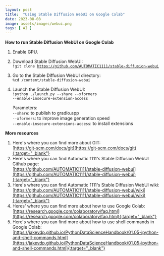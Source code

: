 ```yaml
---
layout: post
title:  "Using Stable Diffusion WebUI on Google Colab"
date: 2023-08-08
image: assets/images/webui.png
tags: [ AI ]
---
```


**How to run Stable Diffusion WebUI on Google Colab**
1. Enable GPU. 
2. Download Stable Diffusion WebUI:   
    <code>!git clone https://github.com/AUTOMATIC1111/stable-diffusion-webui</code>
3. Go to the Stable Diffusion WebUI directory:   
    <code>%cd /content/stable-diffusion-webui</code>
4. Launch the Stable Diffusion WebUI:   
    <code>!python ./launch.py --share --xformers --enable-insecure-extension-access</code>

    Parameters:     
    <code>--share</code>: to publish to gradio.app   
    <code>--xformers</code>: to improve image generation speed   
    <code>--enable-insecure-extensions-access</code>: to install extensions

**More resources**
1. Here's where you can find more about GIT:    
    [https://git-scm.com/docs/git](https://git-scm.com/docs/git){:target="_blank"}
2. Here's where you can find Automatic 1111's Stable Diffusion WebUI Github page:   
    [https://github.com/AUTOMATIC1111/stable-diffusion-webui](https://github.com/AUTOMATIC1111/stable-diffusion-webui){:target="_blank"}
3. Here's where you can find Automatic 1111's Stable Diffusion WebUI wiki:   
    [https://github.com/AUTOMATIC1111/stable-diffusion-webui/wiki](https://github.com/AUTOMATIC1111/stable-diffusion-webui/wiki){:target="_blank"}
4. Heres' where you can find more about how to use Google Colab:   
    [https://research.google.com/colaboratory/faq.html](https://research.google.com/colaboratory/faq.html){:target="_blank"}
5. Here's where you can find more about how to use shell commands in Google Colab:   
    [https://jakevdp.github.io/PythonDataScienceHandbook/01.05-ipython-and-shell-commands.html](https://jakevdp.github.io/PythonDataScienceHandbook/01.05-ipython-and-shell-commands.html){:target="_blank"}


